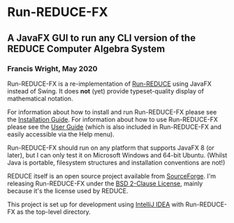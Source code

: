 # Run-REDUCE-FX

## A JavaFX GUI to run any CLI version of the REDUCE Computer Algebra System

### Francis Wright, May 2020

Run-REDUCE-FX is a re-implementation of
[Run-REDUCE](https://fjwright.github.io/Run-REDUCE/) using JavaFX
instead of Swing.  It does **not** (yet) provide typeset-quality
display of mathematical notation.

For information about how to install and run Run-REDUCE-FX please see
the [Installation Guide](docs/InstallationGuide.md).  For information
about how to use Run-REDUCE-FX please see the [User
Guide](docs/UserGuide.md) (which is also included
in Run-REDUCE-FX and easily accessible via the Help menu).

Run-REDUCE-FX should run on any platform that supports JavaFX 8 (or
later), but I can only test it on Microsoft Windows and 64-bit Ubuntu.
(Whilst Java is portable, filesystem structures and
installation conventions are not!)

REDUCE itself is an open source project available from
[SourceForge](https://sourceforge.net/projects/reduce-algebra/).  I'm
releasing Run-REDUCE-FX under the [BSD 2-Clause License](LICENSE), mainly
because it's the license used by REDUCE.

This project is set up for development using [IntelliJ
IDEA](https://www.jetbrains.com/idea/) with Run-REDUCE-FX as the
top-level directory.
